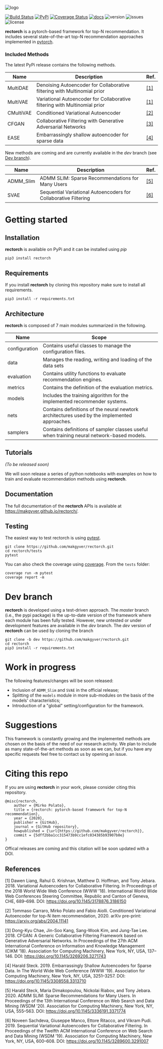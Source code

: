 [logo]: https://raw.githubusercontent.com/makgyver/rectorch/master/docsrc/img/logo_150w.svg
![logo]

[travis-img]: https://travis-ci.org/makgyver/rectorch.svg?branch=master
[travis-url]: https://travis-ci.org/makgyver/rectorch
[language]: https://img.shields.io/github/languages/top/makgyver/rectorch
[issues]: https://img.shields.io/github/issues/makgyver/rectorch
[license]: https://img.shields.io/github/license/makgyver/rectorch
[version]: https://img.shields.io/badge/python-3.6|3.7|3.8-blue
[pypi-image]: https://img.shields.io/pypi/v/rectorch.svg
[pypi]: https://pypi.python.org/pypi/rectorch
[pytorch]: https://pytorch.org/

[![Build Status][travis-img]][travis-url]
[![PyPi][pypi-image]][pypi]
[![Coverage Status](https://coveralls.io/repos/github/makgyver/rectorch/badge.svg?branch=master)](https://coveralls.io/github/makgyver/rectorch?branch=master)
[![docs](https://img.shields.io/badge/docs-github.io-blue)](https://makgyver.github.io/rectorch/)
![version] ![issues] ![license]

**rectorch** is a pytorch-based framework for top-N recommendation.
It includes several state-of-the-art top-N recommendation approaches implemented in [pytorch](https://pytorch.org/).

### Included Methods

The latest PyPi release contains the following methods.

| Name      | Description                                                                | Ref.      |
|-----------|----------------------------------------------------------------------------|-----------|
| MultiDAE  | Denoising Autoencoder for Collaborative filtering with Multinomial prior   | [[1]](#1) |
| MultiVAE  | Variational Autoencoder for Collaborative filtering with Multinomial prior | [[1]](#1) |
| CMultiVAE | Conditioned Variational Autoencoder                                        | [[2]](#2) |
| CFGAN     | Collaborative Filtering with Generative Adversarial Networks               | [[3]](#3) |
| EASE      | Embarrassingly shallow autoencoder for sparse data                         | [[4]](#4) |

New methods are coming and are currently available in the *dev* branch (see [Dev branch](#dev-branch)).

| Name      | Description                                                     | Ref.      |
|-----------|-----------------------------------------------------------------|-----------|
| ADMM_Slim | ADMM SLIM: Sparse Recommendations for Many Users                | [[5]](#5) |
| SVAE      | Sequential Variational Autoencoders for Collaborative Filtering | [[6]](#6) |


# Getting started
## Installation

**rectorch** is available on PyPi and it can be installed using *pip*

```
pip3 install rectorch
```

## Requirements

If you install **rectorch** by cloning this repository make sure to install all requirements.
```
pip3 install -r requirements.txt
```

## Architecture
**rectorch** is composed of 7 main modules summarized in the following.

| Name          | Scope                                                                                        |
|---------------|----------------------------------------------------------------------------------------------|
| configuration | Contains useful classes to manage the configuration files.                                   |
| data          | Manages the reading, writing and loading of the data sets                                    |
| evaluation    | Contains utility functions to evaluate recommendation engines.                               |
| metrics       | Contains the definition of the evaluation metrics.                                           |
| models        | Includes the training algorithm for the implemented recommender systems.                     |
| nets          | Contains definitions of the neural newtork architectures used by the implemented approaches. |
| samplers      | Contains definitions of sampler classes useful when training neural network-based models.    |

## Tutorials

*(To be released soon)* 

We will soon release a series of python notebooks with examples on how to train and evaluate
recommendation methods using **rectorch**.

## Documentation
The full documentation of the **rectorch** APIs is available at https://makgyver.github.io/rectorch/.

## Testing
The easiest way to test rectorch is using [pytest](https://docs.pytest.org/en/latest/).

```
git clone https://github.com/makgyver/rectorch.git
cd rectorch/tests
pytest
```

You can also check the coverage using [coverage](https://pypi.org/project/coverage/).
From the `tests` folder:
```
coverage run -m pytest  
coverage report -m
```

# Dev branch

**rectorch** is developed using a test-driven approach. The *master* branch (i.e., the pypi package) is the up-to-date
version of the framework where each module has been fully tested. However, new untested
or under development features are available in the *dev* branch. The *dev* version of **rectorch**
can be used by cloning the branch


```
git clone -b dev https://github.com/makgyver/rectorch.git
cd rectorch
pip3 install -r requirements.txt
```

# Work in progress

The following features/changes will be soon released:
* Inclusion of `ADMM_Slim` and `SVAE` in the official release;
* Splitting of the `models` module in more sub-modules on the basis of the models' characteristics;
* Introduction of a "global" setting/configuration for the framework.

# Suggestions

This framework is constantly growing and the implemented methods are chosen on the basis of the need
of our research activity. We plan to include as many state-of-the-art methods as soon as we can, but
if you have any specific requests feel free to contact us by opening an issue.

# Citing this repo

If you are using **rectorch** in your work, please consider citing this repository.

```
@misc{rectorch,
    author = {Mirko Polato},
    title = {rectorch: pytorch-based framework for top-N recommendation},
    year = {2020},
    publisher = {GitHub},
    journal = {GitHub repository},
    howpublished = {\url{https://github.com/makgyver/rectorch}},
    commit = {5dff2bba1cc315473b9cc1efc034385b93907b0e}
}
```

Offical releases are coming and this citation will be soon updated with a DOI.

## References
<a id="1">[1]</a>
Dawen Liang, Rahul G. Krishnan, Matthew D. Hoffman, and Tony Jebara. 2018.
   Variational Autoencoders for Collaborative Filtering. In Proceedings of the 2018
   World Wide Web Conference (WWW ’18). International World Wide Web Conferences Steering
   Committee, Republic and Canton of Geneva, CHE, 689–698.
   DOI: https://doi.org/10.1145/3178876.3186150

<a id="2">[2]</a>
Tommaso Carraro, Mirko Polato and Fabio Aiolli. Conditioned Variational
   Autoencoder for top-N item recommendation, 2020. arXiv pre-print:
   https://arxiv.org/abs/2004.11141

<a id="3">[3]</a>
Dong-Kyu Chae, Jin-Soo Kang, Sang-Wook Kim, and Jung-Tae Lee. 2018.
   CFGAN: A Generic Collaborative Filtering Framework based on Generative Adversarial Networks.
   In Proceedings of the 27th ACM International Conference on Information and Knowledge
   Management (CIKM ’18). Association for Computing Machinery, New York, NY, USA, 137–146.
   DOI: https://doi.org/10.1145/3269206.3271743

<a id="4">[4]</a>
Harald Steck. 2019. Embarrassingly Shallow Autoencoders for Sparse Data.
   In The World Wide Web Conference (WWW ’19). Association for Computing Machinery,
   New York, NY, USA, 3251–3257. DOI: https://doi.org/10.1145/3308558.3313710

<a id="5">[5]</a>
Harald Steck, Maria Dimakopoulou, Nickolai Riabov, and Tony Jebara. 2020.
   ADMM SLIM: Sparse Recommendations for Many Users. In Proceedings of the 13th International
   Conference on Web Search and Data Mining (WSDM ’20). Association for Computing Machinery,
   New York, NY, USA, 555–563. DOI: https://doi.org/10.1145/3336191.3371774

<a id="6">[6]</a>
Noveen Sachdeva, Giuseppe Manco, Ettore Ritacco, and Vikram Pudi. 2019.
   Sequential Variational Autoencoders for Collaborative Filtering. In Proceedings of the Twelfth
   ACM International Conference on Web Search and Data Mining (WSDM ’19). Association for Computing
   Machinery, New York, NY, USA, 600–608. DOI: https://doi.org/10.1145/3289600.3291007